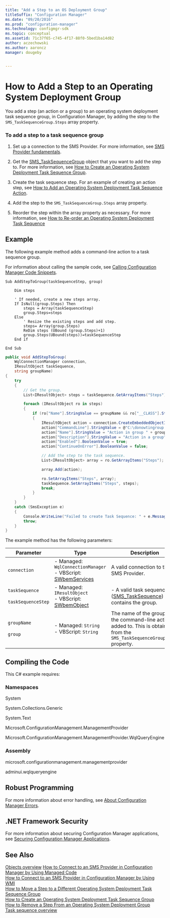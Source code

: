 ```yaml
---
title: "Add a Step to an OS Deployment Group"
titleSuffix: "Configuration Manager"
ms.date: "09/20/2016"
ms.prod: "configuration-manager"
ms.technology: configmgr-sdk
ms.topic: conceptual
ms.assetid: 71c37f65-c745-4f17-88f0-5bed1ba14d82
author: aczechowski
ms.author: aaroncz
manager: dougeby


---
```

# How to Add a Step to an Operating System Deployment Group
You add a step (an action or a group) to an operating system deployment task sequence group, in Configuration Manager, by adding the step to the `SMS_TaskSequenceGroup.Steps` array property.  

### To add a step to a task sequence group  

1.  Set up a connection to the SMS Provider. For more information, see [SMS Provider fundamentals](../core/understand/sms-provider-fundamentals.md).  

2.  Get the [SMS_TaskSequenceGroup](../../develop/reference/osd/sms_tasksequence_group-server-wmi-class.md) object that you want to add the step to. For more information, see [How to Create an Operating System Deployment Task Sequence Group](../../develop/osd/how-to-create-an-operating-system-deployment-task-sequence-group.md).  

3.  Create the task sequence step. For an example of creating an action step, see [How to Add an Operating System Deployment Task Sequence Action](../../develop/osd/how-to-add-an-operating-system-deployment-task-sequence-action.md).  

4.  Add the step to the `SMS_TaskSequenceGroup.Steps` array property.  

5.  Reorder the step within the array property as necessary. For more information, see [How to Re-order an Operating System Deployment Task Sequence](../../develop/osd/how-to-reorder-an-operating-system-deployment-task-sequence.md)  

## Example  
 The following example method adds a command-line action to a task sequence group.  

 For information about calling the sample code, see [Calling Configuration Manager Code Snippets](../../develop/core/understand/calling-code-snippets.md).  

```vbs  
Sub AddStepToGroup(taskSequenceStep, group)     

    Dim steps   

    ' If needed, create a new steps array.  
    If IsNull(group.Steps) Then  
        steps = Array(taskSequenceStep)  
        group.Steps=steps  
    Else  
        ' Resize the existing steps and add step.  
        steps= Array(group.Steps)  
        ReDim steps (UBound (group.Steps)+1)   
        group.Steps(UBound(steps))=taskSequenceStep   
    End if   

End Sub  
```  

```c#  
public void AddStepToGroup(  
    WqlConnectionManager connection,   
    IResultObject taskSequence,   
    string groupName)  
{  
    try  
    {  
        // Get the group.  
        List<IResultObject> steps = taskSequence.GetArrayItems("Steps"); // Array of SMS_TaskSequence_Steps.  

        foreach (IResultObject ro in steps)  
        {  
            if (ro["Name"].StringValue == groupName && ro["__CLASS"].StringValue == "SMS_TaskSequence_Group")  
            {  
                IResultObject action = connection.CreateEmbeddedObjectInstance("SMS_TaskSequence_RunCommandLineAction");  
                action["CommandLine"].StringValue = @"C:\donowtingroup.bat";  
                action["Name"].StringValue = "Action in group " + groupName;  
                action["Description"].StringValue = "Action in a group";  
                action["Enabled"].BooleanValue = true;  
                action["ContinueOnError"].BooleanValue = false;  

                // Add the step to the task sequence.  
                List<IResultObject> array = ro.GetArrayItems("Steps");  

                array.Add(action);  

                ro.SetArrayItems("Steps", array);  
                taskSequence.SetArrayItems("Steps", steps);  
                break;  
            }  
        }  
    }  
    catch (SmsException e)  
    {  
        Console.WriteLine("Failed to create Task Sequence: " + e.Message);  
        throw;  
    }  
}  
```  

 The example method has the following parameters:  

|Parameter|Type|Description|  
|---------------|----------|-----------------|  
|`connection`|-   Managed: `WqlConnectionManager`<br />-   VBScript: [SWbemServices](https://docs.microsoft.com/windows/win32/wmisdk/swbemservices)|A valid connection to the SMS Provider.|  
|`taskSequence`<br /><br /> `taskSequenceStep`|-   Managed: `IResultObject`<br />-   VBScript: [SWbemObject](https://msdn.microsoft.com/library/aa393741.aspx)|-   A valid task sequence ([SMS_TaskSequence](../../develop/reference/osd/sms_tasksequence-server-wmi-class.md)) that contains the group.|  
|`groupName`<br /><br /> `group`|-   Managed: `String`<br />-   VBScript: `String`|The name of the group that the command-line action is added to. This is obtained from the `SMS_TaskSequenceGroup.Name` property.|  

## Compiling the Code  
 This C# example requires:  

### Namespaces  
 System  

 System.Collections.Generic  

 System.Text  

 Microsoft.ConfigurationManagement.ManagementProvider  

 Microsoft.ConfigurationManagement.ManagementProvider.WqlQueryEngine  

### Assembly  
 microsoft.configurationmanagement.managementprovider  

 adminui.wqlqueryengine  

## Robust Programming  
 For more information about error handling, see [About Configuration Manager Errors](../../develop/core/understand/about-configuration-manager-errors.md).  

## .NET Framework Security  
 For more information about securing Configuration Manager applications, see [Securing Configuration Manager Applications](../../develop/core/understand/securing-configuration-manager-applications.md).  

## See Also  
 [Objects overview](../core/understand/configuration-manager-objects-overview.md)
 [How to Connect to an SMS Provider in Configuration Manager by Using Managed Code](../../develop/core/understand/how-to-connect-to-an-sms-provider-by-using-managed-code.md)   
 [How to Connect to an SMS Provider in Configuration Manager  by Using WMI](../../develop/core/understand/how-to-connect-to-an-sms-provider-in-configuration-manager-by-using-wmi.md)   
 [How to Move a Step to a Different Operating System Deployment Task Sequence Group](../../develop/osd/how-to-move-a-step-to-a-different-task-sequence-group.md)   
 [How to Create an Operating System Deployment Task Sequence Group](../../develop/osd/how-to-create-an-operating-system-deployment-task-sequence-group.md)   
 [How to Remove a Step From an Operating System Deployment Group](../../develop/osd/how-to-remove-a-step-from-an-operating-system-deployment-group.md)   
 [Task sequence overview](operating-system-deployment-task-sequences-overview.md)
